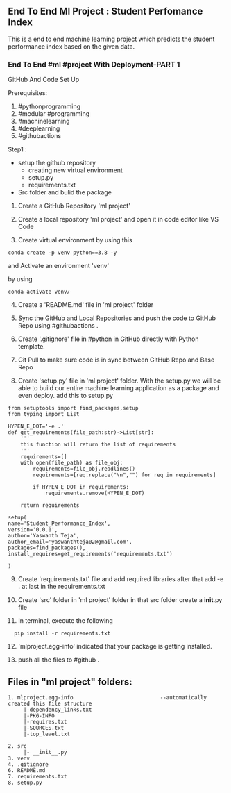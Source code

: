 ## End To End Ml Project : Student Perfomance Index 

This is a end to end machine learning project which predicts the student performance index based on the given data.


### End To End #ml #project With Deployment-PART 1
GitHub And Code Set Up


Prerequisites:
1. #pythonprogramming
2. #modular #programming
3. #machinelearning
4. #deeplearning
5. #githubactions



Step1 :

- setup the github repository
  - creating new virtual environment
  - setup.py
  - requirements.txt
- Src folder and bulid the package


1. Create a GitHub Repository 'ml project'

2. Create a local repository 'ml project' and open it in code editor like VS Code

3. Create  virtual environment  by using this 
```
conda create -p venv python==3.8 -y
```
and Activate an environment 'venv' 

by using 
```
conda activate venv/
```
4. Create a 'README.md' file in 'ml project' folder

5. Sync the GitHub and Local Repositories and push the code to GitHub Repo using #githubactions .

6. Create '.gitignore' file in #python in GitHub directly with Python template.

7. Git Pull to make sure code is in sync between GitHub Repo and Base Repo

8. Create 'setup.py' file in 'ml project' folder. With the setup.py we will be able to build our entire machine learning application as a package and even deploy.
add this to setup.py

```
from setuptools import find_packages,setup
from typing import List

HYPEN_E_DOT='-e .'
def get_requirements(file_path:str)->List[str]:
    '''
    this function will return the list of requirements
    '''
    requirements=[]
    with open(file_path) as file_obj:
        requirements=file_obj.readlines()
        requirements=[req.replace("\n","") for req in requirements]

        if HYPEN_E_DOT in requirements:
            requirements.remove(HYPEN_E_DOT)
    
    return requirements

setup(
name='Student_Performance_Index',
version='0.0.1',
author='Yaswanth Teja',
author_email='yaswanthteja02@gmail.com',
packages=find_packages(),
install_requires=get_requirements('requirements.txt')

)
```
9. Create 'requirements.txt' file and add required libraries after that add -e . at last in the requirements.txt

10. Create 'src' folder in 'ml project' folder
in that src folder create a  __init__.py file

11. In terminal, execute the following
```
  pip install -r requirements.txt
```
12. 'mlproject.egg-info' indicated that your package is getting installed.

13. push all the files to #github .



## Files in "ml project" folders:
```
1. mlproject.egg-info                            --automatically created this file structure 
     |-dependency_links.txt
     |-PKG-INFO
     |-requires.txt
     |-SOURCES.txt
     |-top_level.txt

2. src 
     |- __init__.py
3. venv
4. .gitignore
6. README.md
7. requirements.txt
8. setup.py
```
